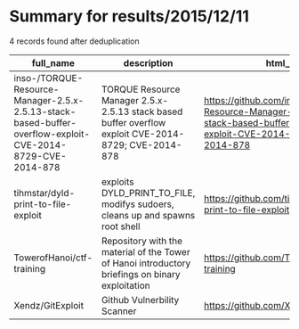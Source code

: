 
# Summary for results/2015/12/11
    
4 records found after deduplication

| full_name | description | html_url | matched_list | matched_count | pushed_at | size | stargazers_count | language | forks_count |
|-----------------------------------------------------------------------------------------------------------|------------------------------------------------------------------------------------------------------|------------------------------------------------------------------------------------------------------------------------------|----------------------|-----------------|---------------------------|--------|--------------------|------------|---------------|
| inso-/TORQUE-Resource-Manager-2.5.x-2.5.13-stack-based-buffer-overflow-exploit-CVE-2014-8729-CVE-2014-878 | TORQUE Resource Manager 2.5.x-2.5.13 stack based buffer overflow exploit CVE-2014-8729; CVE-2014-878 | https://github.com/inso-/TORQUE-Resource-Manager-2.5.x-2.5.13-stack-based-buffer-overflow-exploit-CVE-2014-8729-CVE-2014-878 | ['cve-2', 'exploit'] | 2 | 2015-12-11 08:10:22+00:00 | 4 | 2 | Python | 0 |
| tihmstar/dyld-print-to-file-exploit | exploits DYLD_PRINT_TO_FILE, modifys sudoers, cleans up and spawns root shell | https://github.com/tihmstar/dyld-print-to-file-exploit | ['exploit'] | 1 | 2015-12-11 14:14:30+00:00 | 5 | 5 | C | 0 |
| TowerofHanoi/ctf-training | Repository with the material of the Tower of Hanoi introductory briefings on binary exploitation | https://github.com/TowerofHanoi/ctf-training | ['exploit'] | 1 | 2015-12-11 15:07:02+00:00 | 1706 | 16 | C | 3 |
| Xendz/GitExploit | Github Vulnerbility Scanner | https://github.com/Xendz/GitExploit | ['exploit'] | 1 | 2015-12-11 18:29:58+00:00 | 3 | 0 | Python | 0 |
